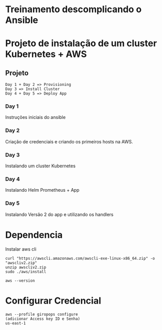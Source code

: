 # Treinamento descomplicando o Ansible

# Projeto de instalação de um cluster Kubernetes + AWS


 ## Projeto
 ````
 Day 1 + Day 2 => Provisioning 
 Day 3 => Install Cluster
 Day 4 + Day 5 => Deploy App
 ````
 ### Day 1 
 Instruções iniciais do ansible
 ### Day 2
 Criação de credenciais e criando os primeiros hosts na AWS.
 ### Day 3
 Instalando um cluster Kubernetes
 ### Day 4 
 Instalando Helm Prometheus + App
 ### Day 5 
 Instalando Versão 2 do app e utilizando os handlers


# Dependencia
Instalar aws cli
````
curl "https://awscli.amazonaws.com/awscli-exe-linux-x86_64.zip" -o "awscliv2.zip"
unzip awscliv2.zip
sudo ./aws/install

aws --version
````
# Configurar Credencial
````
aws --profile giropops configure  
(adicionar Access key ID e Senha)
us-east-1
````

